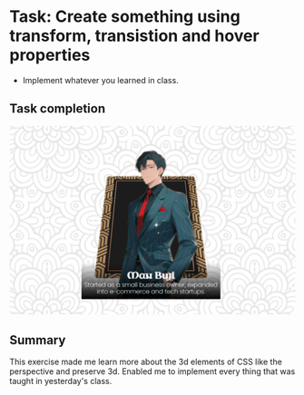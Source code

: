 # Task: Create something using transform, transistion and hover properties
- Implement whatever you learned in class.

## Task completion
![img](image.png)

## Summary
This exercise made me learn more about the 3d elements of CSS like the perspective and preserve 3d. Enabled me to implement every thing that was taught in yesterday's class.